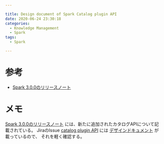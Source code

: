 ```yaml
---

title: Design document of Spark Catalog plugin API
date: 2020-06-24 23:30:18
categories:
  - Knowledge Management
  - Spark
tags:
  - Spark

---
```


# 参考

* [Spark 3.0.0のリリースノート]

[Spark 3.0.0のリリースノート]: https://spark.apache.org/releases/spark-release-3-0-0.html
[catalog plugin API]: https://issues.apache.org/jira/browse/SPARK-31121
[デザインドキュメント]: https://docs.google.com/document/d/1zLFiA1VuaWeVxeTDXNg8bL6GP3BVoOZBkewFtEnjEoo/edit#heading=h.m45webtwxf2d


# メモ

[Spark 3.0.0のリリースノート] には、新たに追加されたカタログAPIについて記載されている。
JiraのIssue [catalog plugin API] には [デザインドキュメント] が載っているので、
それを軽く確認する。





<!-- vim: set et tw=0 ts=2 sw=2: -->
